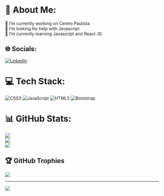 # 💫 About Me:
🔭 I’m currently working on Centro Paulista<br>🤝 I’m looking for help with Javascript<br>🌱 I’m currently learning Javascript and React JS<br>


## 🌐 Socials:
[![LinkedIn](https://img.shields.io/badge/LinkedIn-%230077B5.svg?logo=linkedin&logoColor=white)](https://linkedin.com/in/https://www.linkedin.com/in/carloshrqsouza/) 

# 💻 Tech Stack:
![CSS3](https://img.shields.io/badge/css3-%231572B6.svg?style=for-the-badge&logo=css3&logoColor=white) ![JavaScript](https://img.shields.io/badge/javascript-%23323330.svg?style=for-the-badge&logo=javascript&logoColor=%23F7DF1E) ![HTML5](https://img.shields.io/badge/html5-%23E34F26.svg?style=for-the-badge&logo=html5&logoColor=white) ![Bootstrap](https://img.shields.io/badge/bootstrap-%23563D7C.svg?style=for-the-badge&logo=bootstrap&logoColor=white)
# 📊 GitHub Stats:
![](https://github-readme-stats.vercel.app/api?username=CarlosHrqSouza&theme=dark&hide_border=false&include_all_commits=false&count_private=false)<br/>
![](https://github-readme-streak-stats.herokuapp.com/?user=CarlosHrqSouza&theme=dark&hide_border=false)<br/>
![](https://github-readme-stats.vercel.app/api/top-langs/?username=CarlosHrqSouza&theme=dark&hide_border=false&include_all_commits=false&count_private=false&layout=compact)

## 🏆 GitHub Trophies
![](https://github-profile-trophy.vercel.app/?username=CarlosHrqSouza&theme=apprentice&no-frame=false&no-bg=true&margin-w=4)

---
[![](https://visitcount.itsvg.in/api?id=CarlosHrqSouza&icon=0&color=0)](https://visitcount.itsvg.in)

<!-- Proudly created with GPRM ( https://gprm.itsvg.in ) -->
